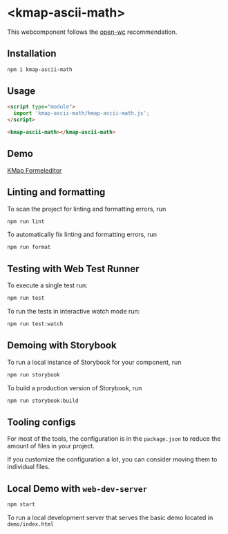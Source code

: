 # \<kmap-ascii-math>

This webcomponent follows the [open-wc](https://github.com/open-wc/open-wc) recommendation.

## Installation
```bash
npm i kmap-ascii-math
```

## Usage
```html
<script type="module">
  import 'kmap-ascii-math/kmap-ascii-math.js';
</script>

<kmap-ascii-math></kmap-ascii-math>
```

## Demo
[KMap Formeleditor](https://kmap.eu/app/browser/Mathematik/Tools/Formeleditor)

## Linting and formatting

To scan the project for linting and formatting errors, run
```bash
npm run lint
```

To automatically fix linting and formatting errors, run
```bash
npm run format
```

## Testing with Web Test Runner
To execute a single test run:

```bash
npm run test
```

To run the tests in interactive watch mode run:

```bash
npm run test:watch
```

## Demoing with Storybook
To run a local instance of Storybook for your component, run
```bash
npm run storybook
```

To build a production version of Storybook, run
```bash
npm run storybook:build
```


## Tooling configs

For most of the tools, the configuration is in the `package.json` to reduce the amount of files in your project.

If you customize the configuration a lot, you can consider moving them to individual files.

## Local Demo with `web-dev-server`
```bash
npm start
```
To run a local development server that serves the basic demo located in `demo/index.html`
